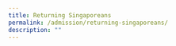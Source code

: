 ```yaml
---
title: Returning Singaporeans
permalink: /admission/returning-singaporeans/
description: ""
---
```

